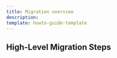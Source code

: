 ```yaml
---
title: Migration overview
description: 
template: howto-guide-template
---
```


## High-Level Migration Steps

